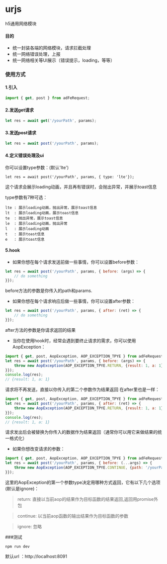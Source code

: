 # urjs 
h5通用网络模块

#### 目的
- 统一封装各端的网络模块，请求拦截处理
- 统一网络错误处理，上报
- 统一网络相关等UI展示（错误提示，loading，等等）

### 使用方式

#### 1.引入
```javascript
import { get, post } from adFeRequest;
```

#### 2.发送get请求
```javascript
let res = await get('/yourPath', params);
```

#### 3.发送post请求
```javascript
let res = await post('/yourPath', params);
```

#### 4.定义错误处理及ui
你可以设置type参数：(默认'lte')

```
let res = await post('/yourPath', params, { type: 'lte'});
```
这个请求会展示loading动画，并且再有错误时，会抛出异常，并展示toast信息

type参数有7种可选：

```
lte : 展示loading动画，抛出异常，展示toast信息
lt  : 展示loading动画，展示toast信息
te  : 抛出异常，展示toast信息
le  : 展示loading动画，抛出异常
l   : 展示loading动画
t   : 展示toast信息
e   : 展示toast信息
```

#### 5.hook
- 如果你想在每个请求发送前做一些事情，你可以设置before参数：

```javascript
let res = await post('/yourPath', params, { before: (args) => {
	// do something
}});
```
before方法的参数是你传入的path和params.

- 如果你想在每个请求响应后做一些事情，你可以设置after参数：

```javascript
let res = await post('/yourPath', params, { after: (ret) => {
	// do something
}});
```
after方法的参数是你请求返回的结果

- 当你在使用hook时，经常会遇到要终止请求的需求，你可以使用AopException：

```javascript
import { get, post, AopException, AOP_EXCEPTION_TPYE } from adFeRequest;
let res = await post('/yourPath', params, { before: (args) => {
	throw new AopException(AOP_EXCEPTION_TPYE.RETURN, {result: 1, a: 1});
}});
console.log(res);
// {result: 1, a: 1}
```
请求将不再发送，直接以你传入的第二个参数作为结果返回
在after里也是一样：

```javascript
import { get, post, AopException, AOP_EXCEPTION_TPYE } from adFeRequest;
let res = await post('/yourPath', params, { after: (ret) => {
	throw new AopException(AOP_EXCEPTION_TPYE.RETURN, {result: 1, a: 1});
}});
console.log(res);
// {result: 1, a: 1}
```
请求发出后会被替换为你传入的数据作为结果返回（通常你可以用它来做结果的统一格式化）

- 如果你想改变请求的参数：

```javascript
import { get, post, AopException, AOP_EXCEPTION_TPYE } from adFeRequest;
let res = await post('/yourPath', params, { before: (...args) => {
	throw new AopException(AOP_EXCEPTION_TPYE.CONTINUE, {path: '/yourPath', params: {}});
}});
```
这里的AopException的第一个参数type决定用哪种方式返回，它有以下几个选项(默认是ignore)：

>return: 直接以当前aop的结果作为目标函数的结果返回,返回用promise外包

>continue: 以当前aop函数的输出结果作为目标函数的参数

>ignore: 忽略



###测试

```
npm run dev
```
默认url ：http://localhost:8091
